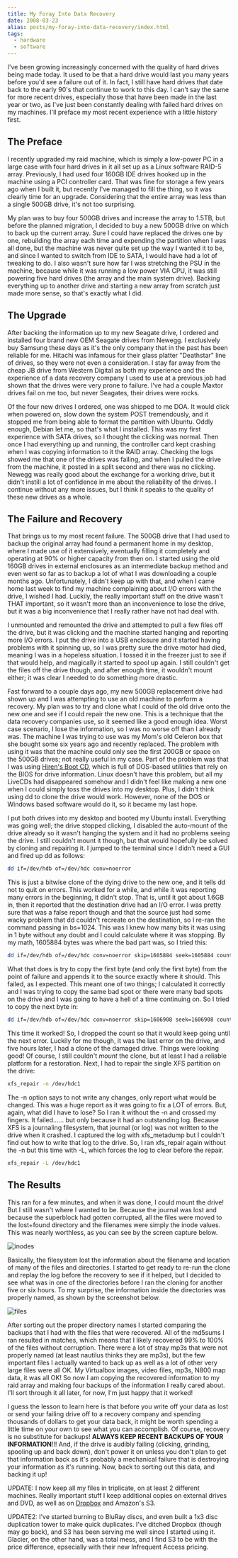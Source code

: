 ```yaml
---
title: My Foray Into Data Recovery
date: 2008-03-23
alias: posts/my-foray-into-data-recovery/index.html
tags:
  - hardware
  - software
---
```


I've been growing increasingly concerned with the quality of hard drives being made today. It used to be that a hard drive would last you many years before you'd see a failure out of it. In fact, I still have hard drives that date back to the early 90's that continue to work to this day. I can't say the same for more recent drives, especially those that have been made in the last year or two, as I've just been constantly dealing with failed hard drives on my machines. I'll preface my most recent experience with a little history first.

## The Preface

I recently upgraded my raid machine, which is simply a low-power PC in a large case with four hard drives in it all set up as a Linux software RAID-5 array. Previously, I had used four 160GB IDE drives hooked up in the machine using a PCI controller card. That was fine for storage a few years ago when I built it, but recently I've managed to fill the thing, so it was clearly time for an upgrade. Considering that the entire array was less than a single 500GB drive, it's not too surprising.

My plan was to buy four 500GB drives and increase the array to 1.5TB, but before the planned migration, I decided to buy a new 500GB drive on which to back up the current array. Sure I could have replaced the drives one by one, rebuilding the array each time and expending the partition when I was all done, but the machine was never quite set up the way I wanted it to be, and since I wanted to switch from IDE to SATA, I would have had a lot of tweaking to do. I also wasn't sure how far I was stretching the PSU in the machine, because while it was running a low power VIA CPU, it was still powering five hard drives (the array and the main system drive). Backing everything up to another drive and starting a new array from scratch just made more sense, so that's exactly what I did.

## The Upgrade

After backing the information up to my new Seagate drive, I ordered and installed four brand new OEM Seagate drives from Newegg. I exclusively buy Samsung these days as it's the only company that in the past has been reliable for me. Hitachi was infamous for their glass platter "Deathstar" line of drives, so they were not even a consideration. I stay far away from the cheap JB drive from Western Digital as both my experience and the experience of a data recovery company I used to use at a previous job had shown that the drives were very prone to failure. I've had a couple Maxtor drives fail on me too, but never Seagates, their drives were rocks.

Of the four new drives I ordered, one was shipped to me DOA. It would click when powered on, slow down the system POST tremendously, and it stopped me from being able to format the partition with Ubuntu. Oddly enough, Debian let me, so that's what I installed. This was my first experience with SATA drives, so I thought the clicking was normal. Then once I had everything up and running, the controller card kept crashing when I was copying information to it the RAID array. Checking the logs showed me that one of the drives was failing, and when I pulled the drive from the machine, it posted in a split second and there was no clicking. Newegg was really good about the exchange for a working drive, but it didn't instill a lot of confidence in me about the reliability of the drives. I continue without any more issues, but I think it speaks to the quality of these new drives as a whole.

## The Failure and Recovery

That brings us to my most recent failure. The 500GB drive that I had used to backup the original array had found a permanent home in my desktop, where I made use of it extensively, eventually filling it completely and operating at 90% or higher capacity from then on. I started using the old 160GB drives in external enclosures as an intermediate backup method and even went so far as to backup a lot of what I was downloading a couple months ago. Unfortunately, I didn't keep up with that, and when I came home last week to find my machine complaining about I/O errors with the drive, I wished I had. Luckily, the really important stuff on the drive wasn't THAT important, so it wasn't more than an inconvenience to lose the drive, but it was a big inconvenience that I really rather have not had deal with.

I unmounted and remounted the drive and attempted to pull a few files off the drive, but it was clicking and the machine started hanging and reporting more I/O errors. I put the drive into a USB enclosure and it started having problems with it spinning up, so I was pretty sure the drive motor had died, meaning I was in a hopeless situation. I tossed it in the freezer just to see if that would help, and magically it started to spool up again. I still couldn't get the files off the drive though, and after enough time, it wouldn't mount either; it was clear I needed to do something more drastic.

Fast forward to a couple days ago, my new 500GB replacement drive had shown up and I was attempting to use an old machine to perform a recovery. My plan was to try and clone what I could of the old drive onto the new one and see if I could repair the new one. This is a technique that the data recovery companies use, so it seemed like a good enough idea. Worst case scenario, I lose the information, so I was no worse off than I already was. The machine I was trying to use was my Mom's old Celeron box that she bought some six years ago and recently replaced. The problem with using it was that the machine could only see the first 200GB or space on the 500GB drives; not really useful in my case. Part of the problem was that I was using [Hiren's Boot CD](http://www.hiren.info/pages/bootcd), which is full of DOS-based utilities that rely on the BIOS for drive information. Linux doesn't have this problem, but all my LiveCDs had disappeared somehow and I didn't feel like making a new one when I could simply toss the drives into my desktop. Plus, I didn't think using dd to clone the drive would work. However, none of the DOS or Windows based software would do it, so it became my last hope.

I put both drives into my desktop and booted my Ubuntu install. Everything was going well; the drive stopped clicking, I disabled the auto-mount of the drive already so it wasn't hanging the system and it had no problems seeing the drive. I still couldn't mount it though, but that would hopefully be solved by cloning and repairing it. I jumped to the terminal since I didn't need a GUI and fired up dd as follows:

```bash
dd if=/dev/hdb of=/dev/hdc conv=noerror
```

This is just a bitwise clone of the dying drive to the new one, and it tells dd not to quit on errors. This worked for a while, and while it was reporting many errors in the beginning, it didn't stop. That is, until it got about 1.6GB in, then it reported that the destination drive had an I/O error. I was pretty sure that was a false report though and that the source just had some wacky problem that dd couldn't recreate on the destination, so I re-ran the command passing in bs=1024. This was I knew how many bits it was using in 1 byte without any doubt and I could calculate where it was stopping. By my math, 1605884 bytes was where the bad part was, so I tried this:

```bash
dd if=/dev/hdb of=/dev/hdc conv=noerror skip=1605884 seek=1605884 count=1
```

What that does is try to copy the first byte (and only the first byte) from the point of failure and appends it to the source exactly where it should. This failed, as I expected. This meant one of two things; I calculated it correctly and I was trying to copy the same bad spot or there were many bad spots on the drive and I was going to have a hell of a time continuing on. So I tried to copy the next byte in:

```bash
dd if=/dev/hdb of=/dev/hdc conv=noerror skip=1606908 seek=1606908 count=1
```

This time it worked! So, I dropped the count so that it would keep going until the next error. Luckily for me though, it was the last error on the drive, and five hours later, I had a clone of the damaged drive. Things were looking good! Of course, I still couldn't *mount* the clone, but at least I had a reliable platform for a restoration. Next, I had to repair the single XFS partition on the drive:

```bash
xfs_repair -n /dev/hdc1
```

The -n option says to not write any changes, only report what would be changed. This was a huge report as it was going to fix a LOT of errors. But, again, what did I have to lose? So I ran it without the -n and crossed my fingers. It failed...... but only because it had an outstanding log. Because XFS is a journaling filesystem, that journal (or log) was not written to the drive when it crashed. I captured the log with xfs_metadump but I couldn't find out how to write that log to the drive. So, I ran xfs_repair again without the -n but this time with -L, which forces the log to clear before the repair.

```bash
xfs_repair -L /dev/hdc1
```

## The Results

This ran for a few minutes, and when it was done, I could mount the drive! But I still wasn't where I wanted to be. Because the journal was lost and because the superblock had gotten corrupted, all the files were moved to the lost+found directory and the filenames were simply the inode values. This was nearly worthless, as you can see by the screen capture below.

![inodes](/images/posts/2008-inodes.png)

Basically, the filesystem lost the information about the filename and location of many of the files and directories. I started to get ready to re-run the clone and replay the log before the recovery to see if it helped, but I decided to see what was in one of the directories before I ran the cloning for another five or six hours. To my surprise, the information inside the directories was properly named, as shown by the screenshot below.

![files](/images/posts/2008-files.png)

After sorting out the proper directory names I started comparing the backups that I had with the files that were recovered. All of the md5sums I ran resulted in matches, which means that I likely recovered 99% to 100% of the files without corruption. There were a lot of stray mp3s that were not properly named (at least nautilus thinks they are mp3s), but the few important files I actually wanted to back up as well as a lot of other very large files were all OK. My Virtualbox images, video files, mp3s, N800 map data, it was all OK! So now I am copying the recovered information to my raid array and making four backups of the information I really cared about. I'll sort through it all later, for now, I'm just happy that it worked!

I guess the lesson to learn here is that before you write off your data as lost or send your failing drive off to a recovery company and spending thousands of dollars to get your data back, it might be worth spending a little time on your own to see what you can accomplish. Of course, recovery is no substitute for backups! **ALWAYS KEEP RECENT BACKUPS OF YOUR INFORMATION**!!! And, if the drive is audibly failing (clicking, grinding, spooling up and back down), don't power it on unless you don't plan to get that information back as it's probably a mechanical failure that is destroying your information as it's running. Now, back to sorting out this data, and backing it up!

UPDATE: I now keep all my files in triplicate, on at least 2 different machines. Really important stuff I keep additional copies on external drives and DVD, as well as on [Dropbox](http://db.tt/j9v0Lqy) and Amazon's S3.

UPDATE2: I've started burning to BluRay discs, and even built a 1x3 disc duplication tower to make quick duplicates. I've ditched Dropbox (though may go back), and S3 has been serving me well since I started using it. Glacier, on the other hand, was a total mess, and I find S3 to be with the price difference, epsecially with their new Infrequent Access pricing.
